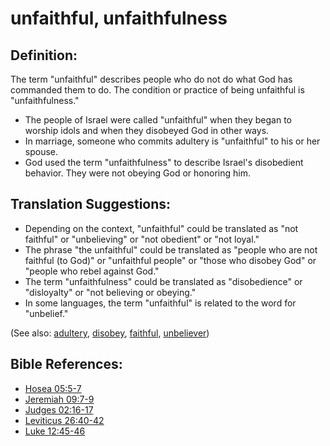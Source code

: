 # unfaithful, unfaithfulness #

## Definition: ##

The term "unfaithful" describes people who do not do what God has commanded them to do. The condition or practice of being unfaithful is "unfaithfulness."

 * The people of Israel were called "unfaithful" when they began to worship idols and when they disobeyed God in other ways.
 * In marriage, someone who commits adultery is "unfaithful" to his or her spouse.
 * God used the term "unfaithfulness" to describe Israel's disobedient behavior. They were not obeying God or honoring him.

## Translation Suggestions: ##

 * Depending on the context, "unfaithful" could be translated as "not faithful" or "unbelieving" or "not obedient" or "not loyal."
 * The phrase "the unfaithful" could be translated as "people who are not faithful (to God)" or "unfaithful people" or "those who disobey God" or "people who rebel against God."
 * The term "unfaithfulness" could be translated as "disobedience" or "disloyalty" or "not believing or obeying."
 * In some languages, the term "unfaithful" is related to the word for "unbelief."

(See also: [adultery](../kt/adultery.md), [disobey](../other/disobey.md), [faithful](../kt/faithful.md), [unbeliever](../kt/unbeliever.md))

## Bible References: ##

* [Hosea 05:5-7](en/tn/hos/help/05/05)
* [Jeremiah 09:7-9](en/tn/jer/help/09/07)
* [Judges 02:16-17](en/tn/jdg/help/02/16)
* [Leviticus 26:40-42](en/tn/lev/help/26/40)
* [Luke 12:45-46](en/tn/luk/help/12/45)